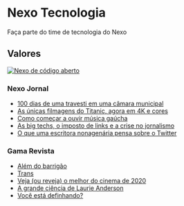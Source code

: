 # Nexo Tecnologia

Faça parte do time de tecnologia do Nexo


## Valores

[![Nexo de código aberto](https://i.ytimg.com/vi/rdpReYuxI5M/maxresdefault.jpg)](https://www.youtube.com/watch?v=rdpReYuxI5M&t=2s)

### Nexo Jornal

<!-- NEXO_LIST:START -->
- [100 dias de uma travesti em uma câmara municipal](https://www.nexojornal.com.br/colunistas/tribuna/2021/100-dias-de-uma-travesti-em-uma-c%C3%A2mara-municipal)
- [As únicas filmagens do Titanic, agora em 4K e cores](https://www.nexojornal.com.br/expresso/2021/04/23/As-%C3%BAnicas-filmagens-do-Titanic-agora-em-4K-e-cores)
- [Como começar a ouvir música gaúcha](https://www.nexojornal.com.br/podcast/2021/04/23/Como-come%C3%A7ar-a-ouvir-m%C3%BAsica-ga%C3%BAcha)
- [As big techs, o imposto de links e a crise no jornalismo](https://www.nexojornal.com.br/ensaio/2021/As-big-techs-o-imposto-de-links-e-a-crise-no-jornalismo)
- [O que uma escritora nonagenária pensa sobre o Twitter](https://www.nexojornal.com.br/expresso/2021/04/23/O-que-uma-escritora-nonagen%C3%A1ria-pensa-sobre-o-Twitter)
<!-- NEXO_LIST:END -->

### Gama Revista

<!-- GAMA_LIST:START -->
- [Além do barrigão](https://gamarevista.uol.com.br/estilo-de-vida/saude/alem-do-barrigao/)
- [Trans](https://gamarevista.uol.com.br/cultura/trecho-de-livro/trans/)
- [Veja (ou reveja) o melhor do cinema de 2020](https://gamarevista.uol.com.br/achamos-que-vale/assistir/veja-ou-reveja-o-melhor-do-cinema-de-2020/)
- [A grande ciência de Laurie Anderson](https://gamarevista.uol.com.br/achamos-que-vale/ouvir/a-grande-ciencia-de-laurie-anderson/)
- [Você está definhando?](https://gamarevista.uol.com.br/achamos-que-vale/ler/voce-esta-definhando/)
<!-- GAMA_LIST:END -->

